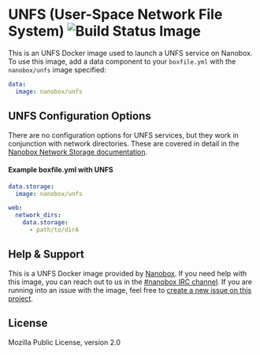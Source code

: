 # UNFS (User-Space Network File System) ![Build Status Image](https://travis-ci.org/nanobox-io/nanobox-docker-unfs.svg)

This is an UNFS Docker image used to launch a UNFS service on Nanobox. To use this image, add a data component to your `boxfile.yml` with the `nanobox/unfs` image specified:

```yaml
data:
  image: nanobox/unfs
```

## UNFS Configuration Options

There are no configuration options for UNFS services, but they work in conjunction with network directories. These are covered in detail in the [Nanobox Network Storage documentation](https://docs.nanobox.io/app-config/network-storage/).

#### Example boxfile.yml with UNFS
```yaml
data.storage:
  image: nanobox/unfs

web:
  network_dirs:
    data.storage:
      - path/to/dirA
```

## Help & Support
This is a UNFS Docker image provided by [Nanobox](http://nanobox.io). If you need help with this image, you can reach out to us in the [#nanobox IRC channel](http://webchat.freenode.net/?channels=nanobox). If you are running into an issue with the image, feel free to [create a new issue on this project](https://github.com/nanobox-io/nanobox-docker-unfs/issues/new).

## License
Mozilla Public License, version 2.0
